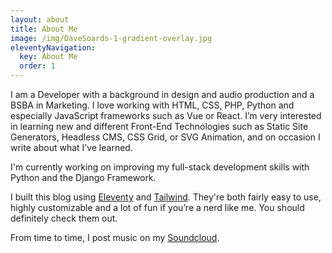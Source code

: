 ```yaml
---
layout: about
title: About Me
image: /img/DaveSoards-1-gradient-overlay.jpg
eleventyNavigation:
  key: About Me
  order: 1
---
```


I am a Developer with a background in design and audio production and a BSBA in Marketing. I love working with HTML, CSS, PHP, Python and especially JavaScript frameworks such as Vue or React. I’m very interested in learning new and different Front-End Technologies such as Static Site Generators, Headless CMS, CSS Grid, or SVG Animation, and on occasion I write about what I’ve learned.

I'm currently working on improving my full-stack development skills with Python and the Django Framework.

I built this blog using [Eleventy](https://www.11ty.dev/docs/) and [Tailwind](https://tailwindcss.com/docs/installation). They're both fairly easy to use, highly customizable and a lot of fun if you’re a nerd like me. You should definitely check them out.

From time to time, I post music on my [Soundcloud](https://soundcloud.com/soards).
